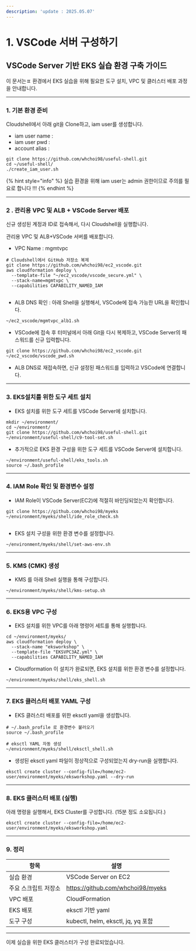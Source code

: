 ```yaml
---
description: 'update : 2025.05.07'
---
```


# 1. VSCode 서버 구성하기

## VSCode Server 기반 EKS 실습 환경 구축 가이드

이 문서는ㅍ 환경에서 EKS 실습을 위해 필요한 도구 설치, VPC 및 클러스터 배포 과정을 안내합니다.

***

### 1. 기본 환경 준비

Cloudshell에서 아래 git을 Clone하고, iam user를 생성합니다.&#x20;

* iam user name :&#x20;
* iam user pwd  :&#x20;
* account alias :

```
git clone https://github.com/whchoi98/useful-shell.git
cd ~/useful-shell/
./create_iam_user.sh

```

{% hint style="info" %}
실습 환경을 위해 iam user는 admin 권한이므로 주의를 필요로 합니다 !!!
{% endhint %}

***

### 2 . 관리용 VPC 및 ALB + VSCode Server 배포

신규 생성된 계정과 ID로 접속해서, 다시 Cloudshell을 실행합니다.

관리용 VPC 및 ALB+VSCode 서버를 배포합니다.

* VPC Name : mgmtvpc

```
# Cloudshell에서 GitHub 저장소 복제
git clone https://github.com/whchoi98/ec2_vscode.git
aws cloudformation deploy \
  --template-file "~/ec2_vscode/vscode_secure.yml" \
  --stack-name=mgmtvpc \
  --capabilities CAPABILITY_NAMED_IAM
  
```

* ALB DNS 확인 : 아래 Shell을 실행해서, VSCode에 접속 가능한 URL을 확인합니다.

```
~/ec2_vscode/mgmtvpc_alb1.sh
```

* VSCode에 접속 후 터미널에서 아래 Git을 다시 복제하고, VSCode Server의 패스워드를 신규 입력합니다.

```
git clone https://github.com/whchoi98/ec2_vscode.git
~/ec2_vscode/vscode_pwd.sh

```

* ALB DNS로 재접속하면, 신규 설정된 패스워드를 입력하고 VSCode에 연결합니다.

***

### 3. EKS설치를 위한 도구 세트 설치

* EKS 설치를 위한 도구 세트를 VSCode Server에 설치합니다.

```
mkdir ~/environment/
cd ~/environment/
git clone https://github.com/whchoi98/useful-shell.git
~/environment/useful-shell/c9-tool-set.sh

```

* 추가적으로 EKS 환경 구성을 위한 도구 세트를 VSCode Server에 설치합니다.

```
~/environment/useful-shell/eks_tools.sh
source ~/.bash_profile

```

***

### 4. IAM Role 확인 및 환경변수 설정

* IAM Role이 VSCode Server(EC2)에 적절히 바인딩되었는지 확인합니다.

```
git clone https://github.com/whchoi98/myeks
~/environment/myeks/shell/ide_role_check.sh


```

* EKS 설치 구성을 위한 환경 변수를 설정합니다.

```
~/environment/myeks/shell/set-aws-env.sh

```

***

### 5. KMS (CMK) 생성

* KMS 를 아래 Shell 실행을 통해 구성합니다.

```
~/environment/myeks/shell/kms-setup.sh

```

***

### 6. EKS용 VPC 구성

* EKS 설치를 위한 VPC를 아래 명령어 세트를 통해 실행합니다.

```
cd ~/environment/myeks/
aws cloudformation deploy \
  --stack-name "eksworkshop" \
  --template-file "EKSVPC3AZ.yml" \
  --capabilities CAPABILITY_NAMED_IAM
```

* Cloudformation 이 설치가 완료되면, EKS 설치를 위한 환경 변수를 설정합니다.

```
~/environment/myeks/shell/eks_shell.sh
```

***

### 7. EKS 클러스터 배포 YAML 구성

* EKS 클러스터 배포를 위한 eksctl yaml을 생성합니다.

```
# ~/.bash_profile 로 환경변수 불러오기
source ~/.bash_profile

# eksctl YAML 자동 생성
~/environment/myeks/shell/eksctl_shell.sh
```

* 생성된 eksctl yaml 파일이 정상적으로 구성되었는지 dry-run을 실행합니다.

```
eksctl create cluster --config-file=/home/ec2-user/environment/myeks/eksworkshop.yaml --dry-run
```

***

### 8. EKS 클러스터 배포 (실행)

아래 명령을 실행해서, EKS Cluster를 구성합니다. (15분 정도 소요됩니다.)

```
eksctl create cluster --config-file=/home/ec2-user/environment/myeks/eksworkshop.yaml
```

***

### 9. 정리

| 항목          | 설명                                |
| ----------- | --------------------------------- |
| 실습 환경       | VSCode Server on EC2              |
| 주요 스크립트 저장소 | https://github.com/whchoi98/myeks |
| VPC 배포      | CloudFormation                    |
| EKS 배포      | eksctl 기반 yaml                    |
| 도구 구성       | kubectl, helm, eksctl, jq, yq 포함  |

***

이제 실습을 위한 EKS 클러스터가 구성 완료되었습니다.
